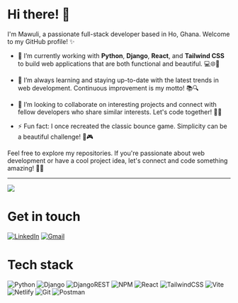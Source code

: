 # Hi there! 👋

I'm Mawuli, a passionate full-stack developer based in Ho, Ghana. Welcome to my GitHub profile! ✨

- 🔭 I’m currently working with **Python**, **Django**, **React**, and **Tailwind CSS** to build web applications that are both functional and beautiful. 💻🌐🚀

- 🌱 I’m always learning and staying up-to-date with the latest trends in web development. Continuous improvement is my motto! 📚🔍

- 👯 I’m looking to collaborate on interesting projects and connect with fellow developers who share similar interests. Let's code together! 🤝💡

- ⚡ Fun fact: I once recreated the classic bounce game. Simplicity can be a beautiful challenge! 🐍🎮

Feel free to explore my repositories. If you're passionate about web development or have a cool project idea, let's connect and code something amazing! 🚀🌟

---

[![](https://visitcount.itsvg.in/api?id=maulydev&label=Profile%20Views&icon=1&pretty=false)](https://visitcount.itsvg.in)

# Get in touch
[![LinkedIn](https://img.shields.io/badge/linkedin-%230077B5.svg?style=for-the-badge&logo=linkedin&logoColor=white)](https://www.linkedin.com/in/maulydotdev/)
[![Gmail](https://img.shields.io/badge/Gmail-D14836?style=for-the-badge&logo=gmail&logoColor=white)](mailto:mauly.dev@gmail.com)

# Tech stack
![Python](https://img.shields.io/badge/python-3670A0?style=for-the-badge&logo=python&logoColor=ffdd54)
![Django](https://img.shields.io/badge/django-%23092E20.svg?style=for-the-badge&logo=django&logoColor=white)
![DjangoREST](https://img.shields.io/badge/DJANGO-REST-ff1709?style=for-the-badge&logo=django&logoColor=white&color=ff1709&labelColor=gray)
![NPM](https://img.shields.io/badge/NPM-%23CB3837.svg?style=for-the-badge&logo=npm&logoColor=white)
![React](https://img.shields.io/badge/react-%2320232a.svg?style=for-the-badge&logo=react&logoColor=%2361DAFB)
![TailwindCSS](https://img.shields.io/badge/tailwindcss-%2338B2AC.svg?style=for-the-badge&logo=tailwind-css&logoColor=white)
![Vite](https://img.shields.io/badge/vite-%23646CFF.svg?style=for-the-badge&logo=vite&logoColor=white)
![Netlify](https://img.shields.io/badge/netlify-%23000000.svg?style=for-the-badge&logo=netlify&logoColor=#00C7B7)
![Git](https://img.shields.io/badge/git-%23F05033.svg?style=for-the-badge&logo=git&logoColor=white)
![Postman](https://img.shields.io/badge/Postman-FF6C37?style=for-the-badge&logo=postman&logoColor=white)
